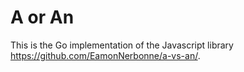 # A or An
This is the Go implementation of the Javascript library https://github.com/EamonNerbonne/a-vs-an/.
